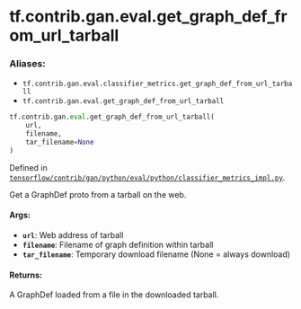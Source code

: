 <div itemscope itemtype="http://developers.google.com/ReferenceObject">
<meta itemprop="name" content="tf.contrib.gan.eval.get_graph_def_from_url_tarball" />
<meta itemprop="path" content="Stable" />
</div>

# tf.contrib.gan.eval.get_graph_def_from_url_tarball

### Aliases:

* `tf.contrib.gan.eval.classifier_metrics.get_graph_def_from_url_tarball`
* `tf.contrib.gan.eval.get_graph_def_from_url_tarball`

``` python
tf.contrib.gan.eval.get_graph_def_from_url_tarball(
    url,
    filename,
    tar_filename=None
)
```



Defined in [`tensorflow/contrib/gan/python/eval/python/classifier_metrics_impl.py`](https://www.tensorflow.org/code/tensorflow/contrib/gan/python/eval/python/classifier_metrics_impl.py).

Get a GraphDef proto from a tarball on the web.

#### Args:

* <b>`url`</b>: Web address of tarball
* <b>`filename`</b>: Filename of graph definition within tarball
* <b>`tar_filename`</b>: Temporary download filename (None = always download)


#### Returns:

A GraphDef loaded from a file in the downloaded tarball.